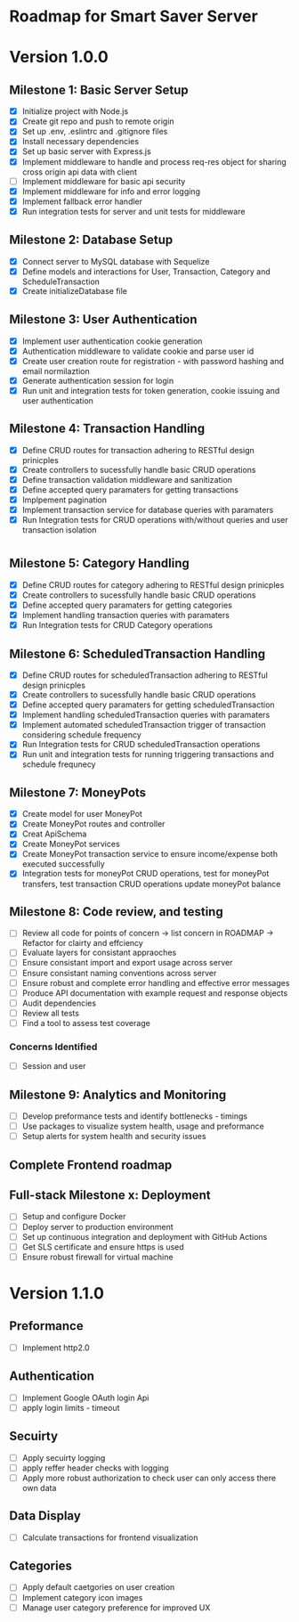 # Roadmap for Smart Saver Server

# Version 1.0.0

## Milestone 1: Basic Server Setup
- [x] Initialize project with Node.js
- [x] Create git repo and push to remote origin
- [x] Set up .env, .eslintrc and .gitignore files
- [x] Install necessary dependencies
- [x] Set up basic server with Express.js
- [x] Implement middleware to handle and process req-res object for sharing cross origin api data with client
- [ ] Implement middleware for basic api security
- [x] Implement middleware for info and error logging
- [x] Implement fallback error handler
- [x] Run integration tests for server and unit tests for middleware

## Milestone 2: Database Setup
- [x] Connect server to MySQL database with Sequelize
- [x] Define models and interactions for User, Transaction, Category and ScheduleTransaction
- [x] Create initializeDatabase file

## Milestone 3: User Authentication
- [x] Implement user authentication cookie generation
- [x] Authentication middleware to validate cookie and parse user id
- [x] Create user creation route for registration - with password hashing and email normilaztion
- [x] Generate authentication session for login
- [x] Run unit and integration tests for token generation, cookie issuing and user authentication

## Milestone 4: Transaction Handling
- [x] Define CRUD routes for transaction adhering to RESTful design prinicples
- [x] Create controllers to sucessfully handle basic CRUD operations
- [x] Define transaction validation middleware and sanitization
- [x] Define accepted query paramaters for getting transactions
- [x] Implpement pagination
- [x] Implement transaction service for database queries with paramaters
- [x] Run Integration tests for CRUD operations with/without queries and user transaction isolation
# 
## Milestone 5: Category Handling
- [x] Define CRUD routes for category adhering to RESTful design prinicples
- [x] Create controllers to sucessfully handle basic CRUD operations
- [x] Define accepted query paramaters for getting categories
- [x] Implement handling transaction queries with paramaters
- [x] Run Integration tests for CRUD Category operations

## Milestone 6: ScheduledTransaction Handling
- [x] Define CRUD routes for scheduledTransaction adhering to RESTful design prinicples
- [x] Create controllers to sucessfully handle basic CRUD operations
- [x] Define accepted query paramaters for getting scheduledTransaction
- [x] Implement handling scheduledTransaction queries with paramaters
- [x] Implement automated scheduledTransaction trigger of transaction considering schedule frequency
- [x] Run Integration tests for CRUD scheduledTransaction operations
- [x] Run unit and integration tests for running triggering transactions and schedule frequnecy 

## Milestone 7: MoneyPots
- [x] Create model for user MoneyPot
- [x] Create MoneyPot routes and controller
- [x] Creat ApiSchema 
- [x] Create MoneyPot services 
- [x] Create MoneyPot transaction service to ensure income/expense both executed successfully
- [x] Integration tests for moneyPot CRUD operations, test for moneyPot transfers, test transaction CRUD operations update moneyPot balance

## Milestone 8: Code review, and testing
- [ ] Review all code for points of concern -> list concern in ROADMAP -> Refactor for clairty and effciency
- [ ] Evaluate layers for consistant appraoches
- [ ] Ensure consistant import and export usage across server
- [ ] Ensure consistant naming conventions across server
- [ ] Ensure robust and complete error handling and effective error messages
- [ ] Produce API documentation with example request and response objects
- [ ] Audit dependencies
- [ ] Review all tests
- [ ] Find a tool to assess test coverage
### Concerns Identified
- [ ] Session and user

## Milestone 9: Analytics and Monitoring
- [ ] Develop preformance tests and identify bottlenecks - timings
- [ ] Use packages to visualize system health, usage and preformance
- [ ] Setup alerts for system health and security issues

## Complete Frontend roadmap

## Full-stack Milestone x: Deployment
- [ ] Setup and configure Docker
- [ ] Deploy server to production environment
- [ ] Set up continuous integration and deployment with GitHub Actions
- [ ] Get SLS certificate and ensure https is used
- [ ] Ensure robust firewall for virtual machine

# Version 1.1.0

## Preformance
- [ ] Implement http2.0

## Authentication
- [ ] Implement Google OAuth login Api
- [ ] apply login limits - timeout

## Secuirty
- [ ] Apply secuirty logging
- [ ] apply reffer header checks with logging
- [ ] Apply more robust authorization to check user can only access there own data

## Data Display
- [ ] Calculate transactions for frontend visualization

## Categories
- [ ] Apply default caetgories on user creation
- [ ] Implement category icon images
- [ ] Manage user category preference for improved UX